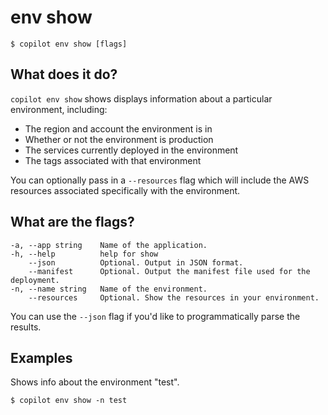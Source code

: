 # env show
```console
$ copilot env show [flags]
```

## What does it do?
`copilot env show` shows displays information about a particular environment, including:

* The region and account the environment is in  
* Whether or not the environment is production  
* The services currently deployed in the environment  
* The tags associated with that environment  

You can optionally pass in a `--resources` flag which will include the AWS resources associated specifically with the environment. 

## What are the flags?
```
-a, --app string    Name of the application.
-h, --help          help for show
    --json          Optional. Output in JSON format.
    --manifest      Optional. Output the manifest file used for the deployment.
-n, --name string   Name of the environment.
    --resources     Optional. Show the resources in your environment.
```
You can use the `--json` flag if you'd like to programmatically parse the results.

## Examples
Shows info about the environment "test".
```console
$ copilot env show -n test
```